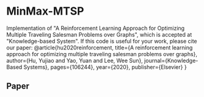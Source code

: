 # MinMax-MTSP
Implementation of "A Reinforcement Learning Approach for Optimizing Multiple Traveling Salesman Problems over Graphs", which is accepted at "Knowledge-based System". If this code is useful for your work, please cite our paper:
		@article{hu2020reinforcement,
		  title={A reinforcement learning approach for optimizing multiple traveling salesman problems over graphs},
		  author={Hu, Yujiao and Yao, Yuan and Lee, Wee Sun},
		  journal={Knowledge-Based Systems},
		  pages={106244},
		  year={2020},
		  publisher={Elsevier}
		}

## Paper
